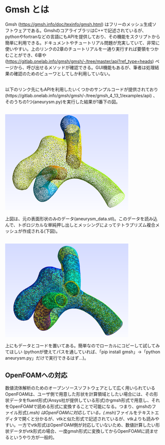 # Gmsh とは
Gmsh (https://gmsh.info/doc/texinfo/gmsh.html) はフリーのメッシュ生成ソフトウェアである。GmshのコアライブラリはC++で記述されているが、pythonやfortranなどの言語にもAPIを提供しており、その機能をスクリプトから簡単に利用できる。ドキュメントやチュートリアル問題が充実していて、非常に使いやすい。上のリンクの2章のチュートリアルを一通り実行すれば要領をつかむことができ、6章や (https://gitlab.onelab.info/gmsh/gmsh/-/tree/master/api?ref_type=heads) ページから、呼び出せるメソッドが確認できる。GUI機能もあるが、筆者は処理結果の確認のためのビューワとしてしか利用していない。
<br>

<br>
以下のリンク先にもAPIを利用したいくつかのサンプルコードが提供されており (https://gitlab.onelab.info/gmsh/gmsh/-/tree/gmsh_4_13_1/examples/api) 、そのうちの1つ(aneurysm.py)を実行した結果が1番下の図。

<br>
<br>
<p align="left">
  <img src="https://github.com/tailup7/howtoVM/blob/main/pictures/aneurysm_stl.png" alt="meshing" width="400"/>
</p>
上図は、元の表面形状のみのデータ(aneurysm_data.stl)。このデータを読み込んで、トポロジカルな単純押し出しとメッシングによってテトラプリズム複合メッシュが作成される(下図)。
<br>
<br>
<p align="left">
  <img src="https://github.com/tailup7/howtoVM/blob/main/pictures/aneurysm_msh.png" alt="meshing" width="400"/>
</p>

上にもデータとコードを置いてある。簡単なのでローカルにコピーして試してみてほしい (pythonが使えてパスを通していれば、「pip install gmsh」→「python aneurysm.py」だけで実行できるはず...)。


## OpenFOAMへの対応
数値流体解析のためのオープンソースソフトウェアとして広く用いられているOpenFOAMは、ユーザ側で用意した形状を計算領域としたい場合には、その形状データをfluent形式(Ansys社が提供している形式)かgmsh形式で用意し、それをOpenFOAMで読める形式に変換することで可能になる。つまり、gmshのファイル形式(*.msh) はOpenFOAMに対応している。(*.msh)ファイルをテキストエディタで開くと分かるが、vtkと似た形式で記述されているが、vtkよりも読みやすい。一方でvtk形式はOpenFOAM側が対応していないため、数値計算したい形状データがvtk形式の場合、一度gmsh形式に変換してからOpenFOAMに読ませるというやり方が一般的。
